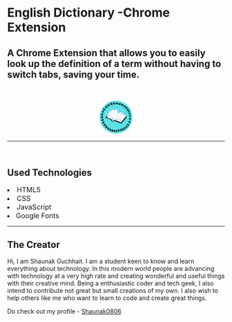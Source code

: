 <h1>English Dictionary -Chrome Extension</h1>

## A Chrome Extension that allows you to easily look up the definition of a term without having to switch tabs, saving your time.
<br>
<p align="center"  ><img  width="15%" src="logo.png" alt="Coding"></p>
<hr>
<br>

## Used Technologies

<font size="3">

<li>HTML5
<li>CSS
<li>JavaScript
<li>Google Fonts

</font>

<br>
<hr>

## The Creator
Hi, I am Shaunak Guchhait. I am a student keen to know and learn everything about technology. In this modern world people are advancing with technology at a very high rate and creating wonderful and useful things with their creative mind. Being a enthusiastic coder and tech geek, I also intend to contribute not great but small creations of my own. I also wish to help others like me who want to learn to code and create great things.
 <br>

Do check out my profile - [Shaunak0806](https://github.com/Shaunak0806)
